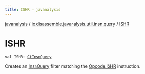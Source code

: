 ```yaml
---
title: ISHR - javanalysis
---
```


[javanalysis](../index.html) / [io.disassemble.javanalysis.util.insn.query](index.html) / [ISHR](./-i-s-h-r.html)

# ISHR

`val ISHR: `[`CtInsnQuery`](-ct-insn-query/index.html)

Creates an [InsnQuery](-insn-query/index.html) filter matching the [Opcode.ISHR](#) instruction.

